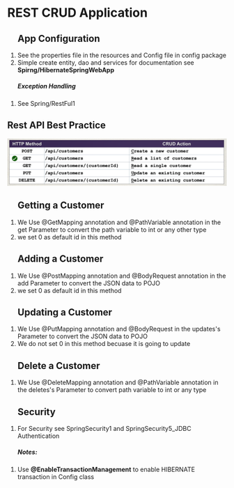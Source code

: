 <h1>REST CRUD Application</h1>
<ol>
	<h2>App Configuration</h2>
	<li>See the properties file in the resources and Config file in config package</li>
	<li>Simple create entity, dao and services for documentation see <strong>Spirng/HibernateSpringWebApp</strong></li>
</ol>

<ol>
	<h5>Exception Handling</h5>
	<li>See Spring/RestFul1</li>
</ol>

<h2>Rest API Best Practice</h2>
<img src="api_design_practice.png"/>


<ol>
	<h2>Getting a Customer</h2>
	<li>We Use @GetMapping annotation and @PathVariable annotation in the get Parameter to convert the path variable  to int or any other type</li>
	<li>we set 0 as default id in this method</li>
</ol>


<ol>
	<h2>Adding a Customer</h2>
	<li>We Use @PostMapping annotation and @BodyRequest annotation in the add Parameter to convert the JSON data to POJO</li>
	<li>we set 0 as default id in this method</li>
</ol>

<ol>
	<h2>Updating a Customer</h2>
	<li>We Use @PutMapping annotation and @BodyRequest in the updates's Parameter to convert the JSON data to POJO</li>
	<li>We do not set 0 in this method becuase it is going to update</li>
</ol>

<ol>
	<h2>Delete a Customer</h2>
	<li>We Use @DeleteMapping annotation and @PathVariable annotation in the deletes's Parameter to convert path variable to int or any type</li>
</ol>

<ol>
	<h2>Security </h2>
	<li>For Security see SpringSecurity1 and SpringSecurity5_JDBC Authentication</li>
</ol>



<ol>
	<h5>Notes: </h5>
	<li>Use <strong>@EnableTransactionManagement</strong> to enable HIBERNATE transaction in Config class</li>
</ol>